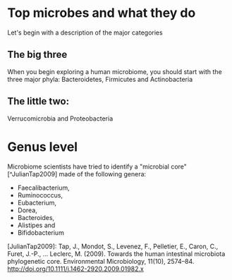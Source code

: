 Top microbes and what they do
=============================

Let's begin with a description of the major categories






The big three
--------------
When you begin exploring a human microbiome, you should start with the three major phyla: Bacteroidetes, Firmicutes and Actinobacteria


The little two: 
---------------
Verrucomicrobia and Proteobacteria



Genus level
===========

Microbiome scientists have tried to identify a "microbial core" [^JulianTap2009] made of the following genera:

* Faecalibacterium,
* Ruminococcus,
* Eubacterium,
* Dorea,
* Bacteroides,
* Alistipes and
* Bifidobacterium









[JulianTap2009]: Tap, J., Mondot, S., Levenez, F., Pelletier, E., Caron, C., Furet, J.-P., … Leclerc, M. (2009). Towards the human intestinal microbiota phylogenetic core. Environmental Microbiology, 11(10), 2574–84. http://doi.org/10.1111/j.1462-2920.2009.01982.x
